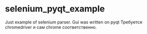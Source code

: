 # selenium_pyqt_example
Just example of selenium parser. Gui was written on pyqt
Требуется chromedriver и сам chrome соответственно. 
